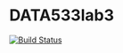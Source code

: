 # DATA533lab3

[![Build Status](https://app.travis-ci.com/Neetz78/DATA533_Lab4.svg?token=VxY1FsRx6uitmp8xM6za&branch=main)](https://app.travis-ci.com/Neetz78/DATA533_Lab4)
